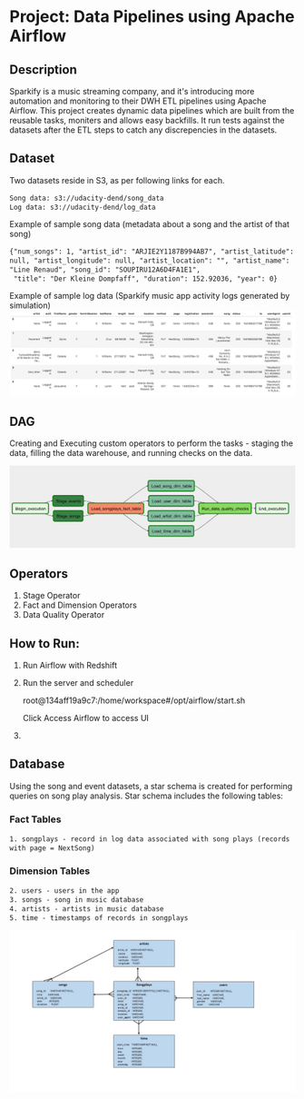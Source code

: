 # Project: Data Pipelines using Apache Airflow

## Description
Sparkify is a music streaming company, and it's introducing more automation and monitoring to their DWH ETL pipelines 
using Apache Airflow. This project creates dynamic data pipelines which are built from the reusable tasks, moniters and allows 
easy backfills. It run tests against the datasets after the ETL steps to catch any discrepencies in the datasets.

## Dataset
Two datasets reside in S3, as per following links for each.

    Song data: s3://udacity-dend/song_data
    Log data: s3://udacity-dend/log_data

Example of sample song data (metadata about a song and the artist of that song)

    {"num_songs": 1, "artist_id": "ARJIE2Y1187B994AB7", "artist_latitude": null, "artist_longitude": null, "artist_location": "", "artist_name": "Line Renaud", "song_id": "SOUPIRU12A6D4FA1E1",
     "title": "Der Kleine Dompfaff", "duration": 152.92036, "year": 0}
     
Example of sample log data (Sparkify music app activity logs generated by simulation)
![log data](images/log-data.jpg)

## DAG
Creating and Executing custom operators to perform the tasks - staging the data, filling the data warehouse, 
and running checks on the data.

![log_data](images/example-dag.jpg)


## Operators

1. Stage Operator
2. Fact and Dimension Operators
3. Data Quality Operator

## How to Run:

1. Run Airflow with Redshift

2. Run the server and scheduler 

	root@134aff19a9c7:/home/workspace#/opt/airflow/start.sh
    
    Click Access Airflow to access UI

3. 

## Database

Using the song and event datasets, a star schema is created for performing queries on song play analysis. Star schema includes the following tables:

### Fact Tables    
    1. songplays - record in log data associated with song plays (records with page = NextSong)
    
### Dimension Tables
    2. users - users in the app
    3. songs - song in music database
    4. artists - artists in music database
    5. time - timestamps of records in songplays

![ERD1](images/ERD1.jpg)